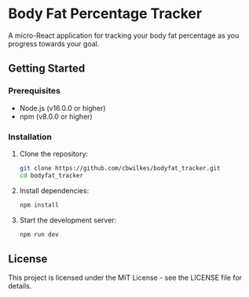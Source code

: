 # Body Fat Percentage Tracker

A micro-React application for tracking your body fat percentage as you progress towards your goal.

## Getting Started

### Prerequisites

- Node.js (v16.0.0 or higher)
- npm (v8.0.0 or higher)

### Installation

1. Clone the repository:
   ```bash
   git clone https://github.com/cbwilkes/bodyfat_tracker.git
   cd bodyfat_tracker
   ```
1. Install dependencies:
   ```bash
   npm install
   ```
1. Start the development server:
   ```bash
   npm run dev
   ```

## License

This project is licensed under the MIT License - see the LICENSE file for details.
